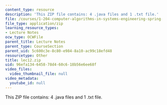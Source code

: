 ```yaml
---
content_type: resource
description: 'This ZIP file contains: 4 .java files and 1 .txt file.'
file: /courses/1-204-computer-algorithms-in-systems-engineering-spring-2010/96efa134645878d460c618b56e6ee68f_lec12.zip
file_type: application/zip
learning_resource_types:
- Lecture Notes
ocw_type: OCWFile
parent_title: Lecture Notes
parent_type: CourseSection
parent_uid: 5c600c3e-8c80-e984-8a10-ac99c18efd48
resourcetype: Other
title: lec12.zip
uid: 96efa134-6458-78d4-60c6-18b56e6ee68f
video_files:
  video_thumbnail_file: null
video_metadata:
  youtube_id: null
---
```

This ZIP file contains: 4 .java files and 1 .txt file.

